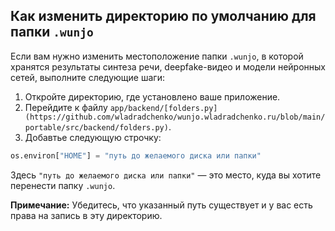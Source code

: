 ## Как изменить директорию по умолчанию для папки `.wunjo`

Если вам нужно изменить местоположение папки `.wunjo`, в которой хранятся результаты синтеза речи, deepfake-видео и модели нейронных сетей, выполните следующие шаги:

1. Откройте директорию, где установлено ваше приложение.
2. Перейдите к файлу `app/backend/[folders.py](https://github.com/wladradchenko/wunjo.wladradchenko.ru/blob/main/portable/src/backend/folders.py)`.
3. Добавтье следующую строчку:

```python
os.environ["HOME"] = "путь до желаемого диска или папки"
```

Здесь `"путь до желаемого диска или папки"` — это место, куда вы хотите перенести папку `.wunjo`.

**Примечание:** Убедитесь, что указанный путь существует и у вас есть права на запись в эту директорию.